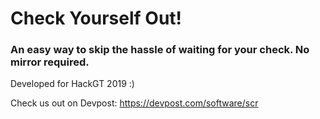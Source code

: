 # Check Yourself Out! 

### An easy way to skip the hassle of waiting for your check. No mirror required.

Developed for HackGT 2019 :)

Check us out on Devpost: https://devpost.com/software/scr
